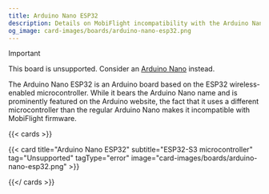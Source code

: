 ```yaml
---
title: Arduino Nano ESP32
description: Details on MobiFlight incompatibility with the Arduino Nano ESP32.
og_image: card-images/boards/arduino-nano-esp32.png
---
```


> [!IMPORTANT]
> This board is unsupported. Consider an [Arduino Nano](/boards/arduino-nano) instead.

The Arduino Nano ESP32 is an Arduino board based on the ESP32 wireless-enabled microcontroller.
While it bears the Arduino Nano name and is prominently featured on the Arduino website, the fact
that it uses a different microcontroller than the regular Arduino Nano makes it incompatible with
MobiFlight firmware.

{{< cards >}}

{{< card title="Arduino Nano ESP32" subtitle="ESP32-S3 microcontroller" tag="Unsupported" tagType="error" image="card-images/boards/arduino-nano-esp32.png" >}}

{{</ cards >}}
